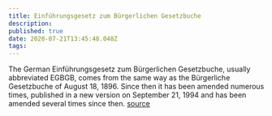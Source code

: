 ```yaml
---
title: Einführungsgesetz zum Bürgerlichen Gesetzbuche
description: 
published: true
date: 2020-07-21T13:45:48.048Z
tags: 
---
```


The German Einführungsgesetz zum Bürgerlichen Gesetzbuche, usually abbreviated EGBGB, comes from the same way as the Bürgerliche Gesetzbuche of August 18, 1896. Since then it has been amended numerous times, published in a new version on September 21, 1994 and has been amended several times since then. [source](https://www.gesetze-im-internet.de/bgbeg/index.html)
